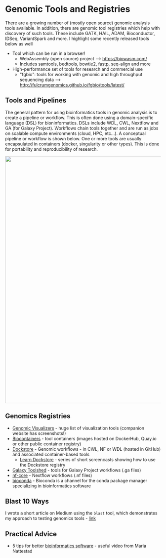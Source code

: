 # Genomic Tools and Registries

There are a growing number of (mostly open source) genomic analysis tools available.  In addition, there are genomic tool registries which help with discovery of such tools.  These include GATK, HAIL, ADAM, Bioconductor, IDSeq, VariantSpark and more.  I highlight some recently released tools below as well

- Tool which can be run in a browser! 
  - WebAssembly (open source) project --> https://biowasm.com/ 
  - Includes samtools, bedtools, bowtie2, fastp, seq-align and more
- High-performance set of tools for research and commercial use
  - "fgbio": tools for working with genomic and high throughput sequencing data --> http://fulcrumgenomics.github.io/fgbio/tools/latest/

## Tools and Pipelines

The general pattern for using bioinformatics tools in genomic analysis is to create a pipeline or workflow.  This is often done using a domain-specific language (DSL) for bioninformatics.  DSLs include WDL, CWL, Nextflow and GA (for Galaxy Project).  Workflows chain tools together and are run as jobs on scalable compute environments (cloud, HPC, etc...). A conceptual pipeline or workflow is shown below.  One or more tools are usually encapsulated in containers (docker, singularity or other types).  This is done for portability and reproducibility of research.

<img src="https://github.com/lynnlangit/TeamTeri/blob/master/Images/tools-pipeline.png" width=800>

## Genomics Registries

- [Genomic Visualizers](https://github.com/cmdcolin/awesome-genome-visualization) - huge list of visualization tools (companion website has screenshots!)
- [Biocontainers](https://biocontainers.pro/#/) - tool containers (images hosted on DockerHub, Quay.io or other public container registry)
- [Dockstore](https://dockstore.org/) - Genomic workflows - in CWL, NF or WDL (hosted in GitHub) and associated container-based tools
  - [Learn Dockstore](https://www.youtube.com/playlist?list=PL2uhATKMu4U_MxWFXCvu9WlASdJQgAevh) - series of short screencasts showing how to use the Dockstore registry
- [Galaxy Toolshed](https://toolshed.g2.bx.psu.edu/) - tools for Galaxy Project workflows (.ga files)
- [nf-core](https://nf-co.re/) - Nextflow workflows (.nf files)
- [bioconda](https://bioconda.github.io/) - Bioconda is a channel for the conda package manager specializing in bioinformatics software

## Blast 10 Ways

I wrote a short article on Medium using the `blast` tool, which demonstrates my approach to testing genomics tools - [link](https://medium.com/@lynnlangit/blast-10-ways-3db78f881059)

## Practical Advice

- 5 tips for better [bioinformatics software](https://www.youtube.com/watch?v=ujWnEMicotE) - useful video from Maria Nattestad

